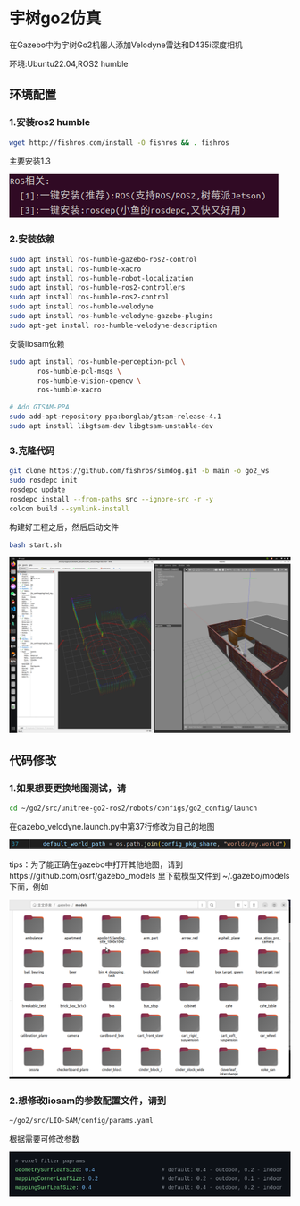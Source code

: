 # 宇树go2仿真

在Gazebo中为宇树Go2机器人添加Velodyne雷达和D435i深度相机

环境:Ubuntu22.04,ROS2 humble 

## 环境配置

### 1.安装ros2 humble

```bash
wget http://fishros.com/install -O fishros && . fishros
```

主要安装1.3

![image.png](picture/image.png)

### 2.安装依赖

```bash
sudo apt install ros-humble-gazebo-ros2-control
sudo apt install ros-humble-xacro
sudo apt install ros-humble-robot-localization
sudo apt install ros-humble-ros2-controllers
sudo apt install ros-humble-ros2-control
sudo apt install ros-humble-velodyne
sudo apt install ros-humble-velodyne-gazebo-plugins
sudo apt-get install ros-humble-velodyne-description
```

安装liosam依赖

```bash
sudo apt install ros-humble-perception-pcl \
  	   ros-humble-pcl-msgs \
  	   ros-humble-vision-opencv \
  	   ros-humble-xacro
```

```bash
# Add GTSAM-PPA
sudo add-apt-repository ppa:borglab/gtsam-release-4.1
sudo apt install libgtsam-dev libgtsam-unstable-dev
```

### 3.克隆代码

```bash
git clone https://github.com/fishros/simdog.git -b main -o go2_ws
sudo rosdepc init
rosdepc update
rosdepc install --from-paths src --ignore-src -r -y
colcon build --symlink-install 
```

构建好工程之后，然后启动文件

```bash
bash start.sh
```

![image.png](picture/image%201.png)

## 代码修改

### 1.如果想要更换地图测试，请

```bash
cd ~/go2/src/unitree-go2-ros2/robots/configs/go2_config/launch
```

在gazebo_velodyne.launch.py中第37行修改为自己的地图

![image.png](picture/image%202.png)

tips：为了能正确在gazebo中打开其他地图，请到https://github.com/osrf/gazebo_models 里下载模型文件到 ~/.gazebo/models下面，例如

![image.png](picture/image%203.png)

### 2.想修改liosam的参数配置文件，请到

```bash
~/go2/src/LIO-SAM/config/params.yaml
```

根据需要可修改参数

![image.png](picture/image%204.png)
